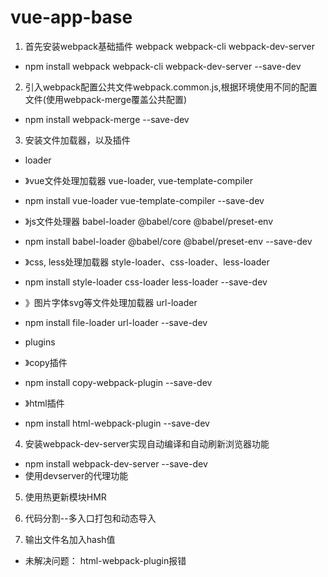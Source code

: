 # vue-app-base

1. 首先安装webpack基础插件 webpack webpack-cli webpack-dev-server
- npm install  webpack webpack-cli webpack-dev-server --save-dev

2. 引入webpack配置公共文件webpack.common.js,根据环境使用不同的配置文件(使用webpack-merge覆盖公共配置)
- npm install webpack-merge --save-dev 

3. 安装文件加载器，以及插件
- loader
-  》vue文件处理加载器 vue-loader, vue-template-compiler
-  npm install vue-loader vue-template-compiler --save-dev

- 》js文件处理器 babel-loader  @babel/core @babel/preset-env  
- npm install babel-loader @babel/core @babel/preset-env --save-dev

-  》css, less处理加载器 style-loader、css-loader、less-loader
-  npm install style-loader css-loader less-loader --save-dev

-  》图片字体svg等文件处理加载器 url-loader 
- npm install file-loader url-loader --save-dev

- plugins
-  》copy插件
- npm install copy-webpack-plugin --save-dev

-  》html插件
- npm install html-webpack-plugin --save-dev

4. 安装webpack-dev-server实现自动编译和自动刷新浏览器功能
- npm install webpack-dev-server --save-dev
- 使用devserver的代理功能

5. 使用热更新模块HMR

6. 代码分割--多入口打包和动态导入 

7. 输出文件名加入hash值




- 未解决问题： html-webpack-plugin报错
